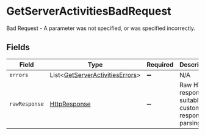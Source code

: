 # GetServerActivitiesBadRequest

Bad Request - A parameter was not specified, or was specified incorrectly.


## Fields

| Field                                                                                                                         | Type                                                                                                                          | Required                                                                                                                      | Description                                                                                                                   |
| ----------------------------------------------------------------------------------------------------------------------------- | ----------------------------------------------------------------------------------------------------------------------------- | ----------------------------------------------------------------------------------------------------------------------------- | ----------------------------------------------------------------------------------------------------------------------------- |
| `errors`                                                                                                                      | List<[GetServerActivitiesErrors](../../models/errors/GetServerActivitiesErrors.md)>                                           | :heavy_minus_sign:                                                                                                            | N/A                                                                                                                           |
| `rawResponse`                                                                                                                 | [HttpResponse<InputStream>](https://docs.oracle.com/en/java/javase/11/docs/api/java.net.http/java/net/http/HttpResponse.html) | :heavy_minus_sign:                                                                                                            | Raw HTTP response; suitable for custom response parsing                                                                       |